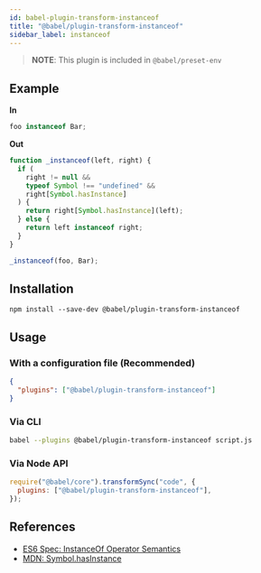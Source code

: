```yaml
---
id: babel-plugin-transform-instanceof
title: "@babel/plugin-transform-instanceof"
sidebar_label: instanceof
---
```


> **NOTE**: This plugin is included in `@babel/preset-env`

## Example

**In**

```js title="JavaScript"
foo instanceof Bar;
```

**Out**

```js title="JavaScript"
function _instanceof(left, right) {
  if (
    right != null &&
    typeof Symbol !== "undefined" &&
    right[Symbol.hasInstance]
  ) {
    return right[Symbol.hasInstance](left);
  } else {
    return left instanceof right;
  }
}

_instanceof(foo, Bar);
```

## Installation

```shell npm2yarn
npm install --save-dev @babel/plugin-transform-instanceof
```

## Usage

### With a configuration file (Recommended)

```json title="babel.config.json"
{
  "plugins": ["@babel/plugin-transform-instanceof"]
}
```

### Via CLI

```sh title="Shell"
babel --plugins @babel/plugin-transform-instanceof script.js
```

### Via Node API

```js title="JavaScript"
require("@babel/core").transformSync("code", {
  plugins: ["@babel/plugin-transform-instanceof"],
});
```

## References

- [ES6 Spec: InstanceOf Operator Semantics](https://www.ecma-international.org/ecma-262/6.0/#sec-instanceofoperator)
- [MDN: Symbol.hasInstance](https://developer.mozilla.org/en-US/docs/Web/JavaScript/Reference/Global_Objects/Symbol/hasInstance)
